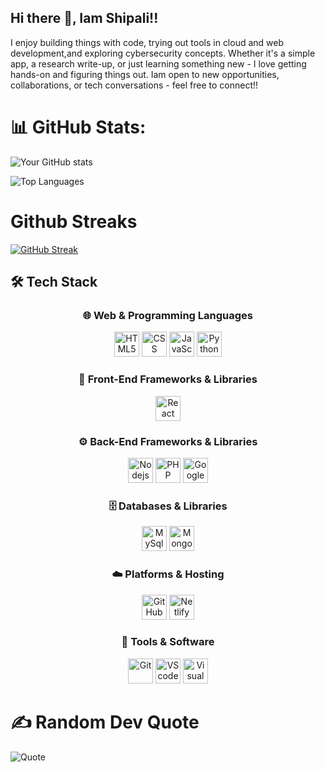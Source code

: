 ## Hi there 👋, Iam Shipali!!

I enjoy building things with code, trying out tools in cloud and web development,and exploring cybersecurity concepts. Whether it's a simple app, a research write-up, or just learning something new - I love getting hands-on and figuring things out.
Iam open to new opportunities, collaborations, or tech conversations - feel free to connect!!

# 📊 GitHub Stats:

![Your GitHub stats](https://github-readme-stats.vercel.app/api?username=shipalibhandary&show_icons=true&theme=dark)

![Top Languages](https://github-readme-stats.vercel.app/api/top-langs/?username=shipalibhandary&layout=compact&theme=dark)

# Github Streaks
[![GitHub Streak](https://streak-stats.demolab.com/?user=shipalibhandary&theme=dark)](https://git.io/streak-stats)

## 🛠️ Tech Stack  

<div align="center">

### 🌐 Web & Programming Languages  
<img src="https://cdn.jsdelivr.net/gh/devicons/devicon/icons/html5/html5-original.svg" width="40" height="40" title="HTML5"/>  
<img src="https://cdn.jsdelivr.net/gh/devicons/devicon/icons/css3/css3-original.svg" width="40" height="40" title="CSS"/>  
<img src="https://cdn.jsdelivr.net/gh/devicons/devicon/icons/javascript/javascript-original.svg" width="40" height="40" title="JavaScipt"/>  
<img src="https://cdn.jsdelivr.net/gh/devicons/devicon/icons/python/python-original.svg" width="40" height="40" title="Python"/>  

### 🎨 Front-End Frameworks & Libraries  
<img src="https://cdn.jsdelivr.net/gh/devicons/devicon/icons/react/react-original.svg" width="40" height="40" title="React"/>  

### ⚙️ Back-End Frameworks & Libraries  
<img src="https://cdn.jsdelivr.net/gh/devicons/devicon/icons/nodejs/nodejs-original.svg" width="40" height="40" title="Nodejs"/>  
<img src="https://cdn.jsdelivr.net/gh/devicons/devicon/icons/php/php-original.svg" width="40" height="40" title="PHP"/>  
<img src="https://cdn.jsdelivr.net/gh/devicons/devicon/icons/googlecloud/googlecloud-original.svg" width="40" height="40" title="GoogleCloud"/>  

### 🗄️ Databases & Libraries  
<img src="https://cdn.jsdelivr.net/gh/devicons/devicon/icons/mysql/mysql-original.svg" width="40" height="40" title="MySql"/>  
<img src="https://cdn.jsdelivr.net/gh/devicons/devicon/icons/mongodb/mongodb-original.svg" width="40" height="40" title="MongoDB"/>  

### ☁️ Platforms & Hosting  
<img src="https://cdn.jsdelivr.net/gh/devicons/devicon/icons/github/github-original-wordmark.svg" width="40" height="40" title="GitHub"/>
<img src="https://cdn.jsdelivr.net/gh/devicons/devicon/icons/netlify/netlify-original.svg" width="40" height="40" title="Netlify"/>  

### 🔧 Tools & Software  
<img src="https://cdn.jsdelivr.net/gh/devicons/devicon/icons/git/git-original.svg" width="40" height="40" title="Git"/>  
<img src="https://cdn.jsdelivr.net/gh/devicons/devicon/icons/vscode/vscode-original.svg" width="40" height="40" title="VScode"/>  
<img src="https://cdn.jsdelivr.net/gh/devicons/devicon/icons/visualstudio/visualstudio-plain.svg" width="40" height="40" title="Visual Studio"/>  

</div>


# ✍️ Random Dev Quote
![Quote](https://quotes-github-readme.vercel.app/api?type=horizontal&theme=dark)

